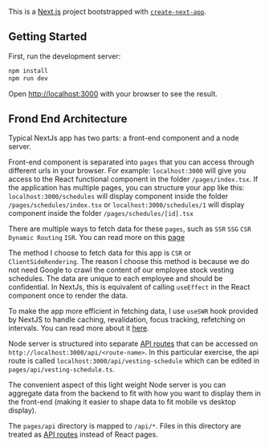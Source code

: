 This is a [Next.js](https://nextjs.org/) project bootstrapped with [`create-next-app`](https://github.com/vercel/next.js/tree/canary/packages/create-next-app).

## Getting Started

First, run the development server:

```bash
npm install
npm run dev
```

Open [http://localhost:3000](http://localhost:3000) with your browser to see the result.

## Frond End Architecture

Typical NextJs app has two parts: a front-end component and a node server. 

Front-end component is separated into `pages` that you can access through different urls in your browser. For example: `localhost:3000` will give you access to the React functional component in the folder `/pages/index.tsx`. If the application has multiple pages, you can structure your app like this: `localhost:3000/schedules` will display component inside the folder `/pages/schedules/index.tsx` or `localhost:3000/schedules/1` will display component inside the folder `/pages/schedules/[id].tsx`

There are multiple ways to fetch data for these `pages`, such as `SSR` `SSG` `CSR` `Dynamic Routing` `ISR`. You can read more on this [page]( https://nextjs.org/docs/basic-features/data-fetching/overview)

The method I choose to fetch data for this app is `CSR` or `ClientSideRendering`. The reason I choose this method is because we do not need Google to crawl the content of our employee stock vesting schedules. The data are unique to each employee and should be confidential. In NextJs, this is equivalent of calling `useEffect` in the React component once to render the data. 

To make the app more efficient in fetching data, I use `useSWR` hook provided by NextJS to handle caching, revalidation, focus tracking, refetching on intervals. You can read more about it [here](https://nextjs.org/docs/basic-features/data-fetching/client-side).

Node server is structured into separate [API routes](https://nextjs.org/docs/api-routes/introduction) that can be accessed on `http://localhost:3000/api/<route-name>`. In this particular exercise, the api route is called `localhost:3000/api/vesting-schedule` which can be edited in `pages/api/vesting-schedule.ts`. 

The convenient aspect of this light weight Node server is you can aggregate data from the backend to fit with how you want to display them in the front-end (making it easier to shape data to fit mobile vs desktop display).

The `pages/api` directory is mapped to `/api/*`. Files in this directory are treated as [API routes](https://nextjs.org/docs/api-routes/introduction) instead of React pages.
